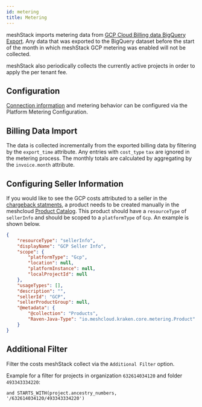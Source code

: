 ```yaml
---
id: metering
title: Metering
---
```


meshStack imports metering data from [GCP Cloud Billing data BigQuery Export](https://cloud.google.com/billing/docs/how-to/export-data-bigquery). Any data that was exported to the BigQuery dataset before the start of the month in which meshStack GCP metering was enabled will not be collected.

meshStack also periodically collects the currently active projects in order to apply the per tenant fee.

## Configuration

[Connection information](/integrations/gcp/how-to-integrate#10-set-up-the-service-account-for-metering) and metering behavior can be configured via the Platform Metering Configuration.

## Billing Data Import

The data is collected incrementally from the exported billing data by filtering by the `export_time` attribute.
Any entries with `cost_type` `tax` are ignored in the metering process.
The monthly totals are calculated by aggregating by the `invoice.month` attribute.

## Configuring Seller Information

If you would like to see the GCP costs attributed to a seller in the [chargeback statments](/concepts/cost-management#chargeback-statements), a product needs to be created manually in the meshcloud [Product Catalog](/settings/billing-configuration#defining-a-custom-product-catalog). This product should have a `resourceType` of `sellerInfo` and should be scoped to a `platformType` of `Gcp`. An example is shown below.

```json
{
    "resourceType": "sellerInfo",
    "displayName": "GCP Seller Info",
    "scope": {
        "platformType": "Gcp",
        "location": null,
        "platformInstance": null,
        "localProjectId": null
    },
    "usageTypes": [],
    "description": "",
    "sellerId": "GCP",
    "sellerProductGroup": null,
    "@metadata": {
        "@collection": "Products",
        "Raven-Java-Type": "io.meshcloud.kraken.core.metering.Product"
    }
}
```

## Additional Filter

Filter the costs meshStack collect via the `Additional Filter` option.

Example for a filter for projects in organization `632614034120` and folder `493343334220`:

`and STARTS_WITH(project.ancestry_numbers, '/632614034120/493343334220')`
